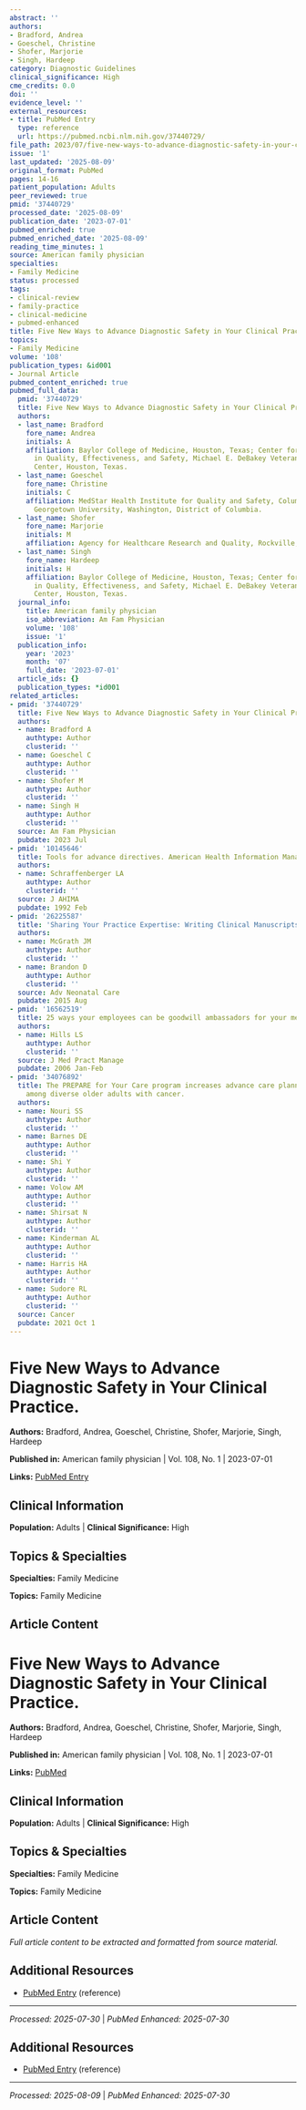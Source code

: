 ```yaml
---
abstract: ''
authors:
- Bradford, Andrea
- Goeschel, Christine
- Shofer, Marjorie
- Singh, Hardeep
category: Diagnostic Guidelines
clinical_significance: High
cme_credits: 0.0
doi: ''
evidence_level: ''
external_resources:
- title: PubMed Entry
  type: reference
  url: https://pubmed.ncbi.nlm.nih.gov/37440729/
file_path: 2023/07/five-new-ways-to-advance-diagnostic-safety-in-your-clinical.md
issue: '1'
last_updated: '2025-08-09'
original_format: PubMed
pages: 14-16
patient_population: Adults
peer_reviewed: true
pmid: '37440729'
processed_date: '2025-08-09'
publication_date: '2023-07-01'
pubmed_enriched: true
pubmed_enriched_date: '2025-08-09'
reading_time_minutes: 1
source: American family physician
specialties:
- Family Medicine
status: processed
tags:
- clinical-review
- family-practice
- clinical-medicine
- pubmed-enhanced
title: Five New Ways to Advance Diagnostic Safety in Your Clinical Practice.
topics:
- Family Medicine
volume: '108'
publication_types: &id001
- Journal Article
pubmed_content_enriched: true
pubmed_full_data:
  pmid: '37440729'
  title: Five New Ways to Advance Diagnostic Safety in Your Clinical Practice.
  authors:
  - last_name: Bradford
    fore_name: Andrea
    initials: A
    affiliation: Baylor College of Medicine, Houston, Texas; Center for Innovations
      in Quality, Effectiveness, and Safety, Michael E. DeBakey Veterans Affairs Medical
      Center, Houston, Texas.
  - last_name: Goeschel
    fore_name: Christine
    initials: C
    affiliation: MedStar Health Institute for Quality and Safety, Columbia, Maryland;
      Georgetown University, Washington, District of Columbia.
  - last_name: Shofer
    fore_name: Marjorie
    initials: M
    affiliation: Agency for Healthcare Research and Quality, Rockville, Maryland.
  - last_name: Singh
    fore_name: Hardeep
    initials: H
    affiliation: Baylor College of Medicine, Houston, Texas; Center for Innovations
      in Quality, Effectiveness, and Safety, Michael E. DeBakey Veterans Affairs Medical
      Center, Houston, Texas.
  journal_info:
    title: American family physician
    iso_abbreviation: Am Fam Physician
    volume: '108'
    issue: '1'
  publication_info:
    year: '2023'
    month: '07'
    full_date: '2023-07-01'
  article_ids: {}
  publication_types: *id001
related_articles:
- pmid: '37440729'
  title: Five New Ways to Advance Diagnostic Safety in Your Clinical Practice.
  authors:
  - name: Bradford A
    authtype: Author
    clusterid: ''
  - name: Goeschel C
    authtype: Author
    clusterid: ''
  - name: Shofer M
    authtype: Author
    clusterid: ''
  - name: Singh H
    authtype: Author
    clusterid: ''
  source: Am Fam Physician
  pubdate: 2023 Jul
- pmid: '10145646'
  title: Tools for advance directives. American Health Information Management Association.
  authors:
  - name: Schraffenberger LA
    authtype: Author
    clusterid: ''
  source: J AHIMA
  pubdate: 1992 Feb
- pmid: '26225587'
  title: 'Sharing Your Practice Expertise: Writing Clinical Manuscripts for Publication.'
  authors:
  - name: McGrath JM
    authtype: Author
    clusterid: ''
  - name: Brandon D
    authtype: Author
    clusterid: ''
  source: Adv Neonatal Care
  pubdate: 2015 Aug
- pmid: '16562519'
  title: 25 ways your employees can be goodwill ambassadors for your medical practice.
  authors:
  - name: Hills LS
    authtype: Author
    clusterid: ''
  source: J Med Pract Manage
  pubdate: 2006 Jan-Feb
- pmid: '34076892'
  title: The PREPARE for Your Care program increases advance care planning engagement
    among diverse older adults with cancer.
  authors:
  - name: Nouri SS
    authtype: Author
    clusterid: ''
  - name: Barnes DE
    authtype: Author
    clusterid: ''
  - name: Shi Y
    authtype: Author
    clusterid: ''
  - name: Volow AM
    authtype: Author
    clusterid: ''
  - name: Shirsat N
    authtype: Author
    clusterid: ''
  - name: Kinderman AL
    authtype: Author
    clusterid: ''
  - name: Harris HA
    authtype: Author
    clusterid: ''
  - name: Sudore RL
    authtype: Author
    clusterid: ''
  source: Cancer
  pubdate: 2021 Oct 1
---
```


# Five New Ways to Advance Diagnostic Safety in Your Clinical Practice.

**Authors:** Bradford, Andrea, Goeschel, Christine, Shofer, Marjorie, Singh, Hardeep

**Published in:** American family physician | Vol. 108, No. 1 | 2023-07-01

**Links:** [PubMed Entry](https://pubmed.ncbi.nlm.nih.gov/37440729/)

## Clinical Information

**Population:** Adults | **Clinical Significance:** High

## Topics & Specialties

**Specialties:** Family Medicine

**Topics:** Family Medicine

## Article Content

# Five New Ways to Advance Diagnostic Safety in Your Clinical Practice.

**Authors:** Bradford, Andrea, Goeschel, Christine, Shofer, Marjorie, Singh, Hardeep

**Published in:** American family physician | Vol. 108, No. 1 | 2023-07-01

**Links:** [PubMed](https://pubmed.ncbi.nlm.nih.gov/37440729/)

## Clinical Information

**Population:** Adults | **Clinical Significance:** High

## Topics & Specialties

**Specialties:** Family Medicine

**Topics:** Family Medicine

## Article Content

*Full article content to be extracted and formatted from source material.*

## Additional Resources

- [PubMed Entry](https://pubmed.ncbi.nlm.nih.gov/37440729/) (reference)

---

*Processed: 2025-07-30* | *PubMed Enhanced: 2025-07-30*

## Additional Resources

- [PubMed Entry](https://pubmed.ncbi.nlm.nih.gov/37440729/) (reference)

---

*Processed: 2025-08-09* | *PubMed Enhanced: 2025-07-30*
